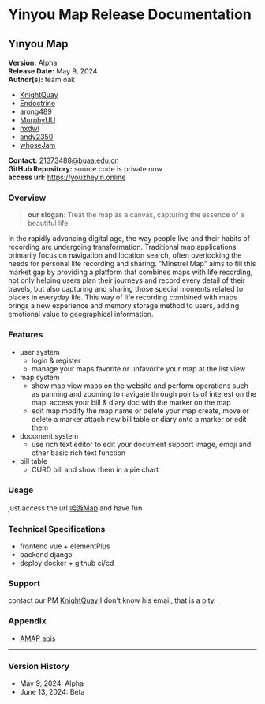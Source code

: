 # Yinyou Map Release Documentation

## Yinyou Map

**Version:** Alpha  
**Release Date:** May 9, 2024  
**Author(s):** team oak
  - [KnightQuay](https://github.com/KnightQuay)
  - [Endoctrine](https://github.com/Endoctrine)
  - [arong489](https://github.com/arong489)
  - [MurphyUU](https://github.com/MurphyUU)
  - [nxdwl](https://github.com/nxdwlp)
  - [andy2350](https://github.com/andy2350)
  - [whoseJam](https://github.com/whoseJam)

**Contact:** <21373488@buaa.edu.cn>  
**GitHub Repository:** source code is private now  
**access url:** <https://youzheyin.online>  

### Overview

> **our slogan**: Treat the map as a canvas, capturing the essence of a beautiful life

In the rapidly advancing digital age, the way people live and their habits of recording are undergoing transformation. Traditional map applications primarily focus on navigation and location search, often overlooking the needs for personal life recording and sharing. "Minstrel Map" aims to fill this market gap by providing a platform that combines maps with life recording, not only helping users plan their journeys and record every detail of their travels, but also capturing and sharing those special moments related to places in everyday life. This way of life recording combined with maps brings a new experience and memory storage method to users, adding emotional value to geographical information.

### Features

- user system
  - login & register
  - manage your maps
    favorite or unfavorite your map at the list view
- map system
  - show map
    view maps on the website and perform operations such as panning and zooming to navigate through points of interest on the map.
    access your bill & diary doc with the marker on the map
  - edit map
    modify the map name or delete your map
    create, move or delete a marker
    attach new bill table or diary onto a marker or edit them
- document system
  - use rich text editor to edit your document
    support image, emoji and other basic rich text function
- bill table
  - CURD bill and show them in a pie chart

### Usage

just access the url [吟游Map](https://youzheyin.online) and have fun

### Technical Specifications

- frontend
  vue + elementPlus
- backend
  django
- deploy
  docker + github ci/cd

### Support

contact our PM [KnightQuay](https://github.com/KnightQuay)
I don't know his email, that is a pity.

### Appendix

- [AMAP apis](https://lbs.amap.com/)

---

### Version History

- May 9, 2024: Alpha
- June 13, 2024: Beta
